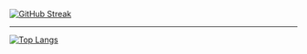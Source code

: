 [![GitHub Streak](http://github-readme-streak-stats.herokuapp.com?user=Ven0m0&date_format=j%20M%5B%20Y%5D)](https://git.io/streak-stats)

---

[![Top Langs](https://github-readme-stats.vercel.app/api/top-langs/?username=Ven0m0)](https://github.com/anuraghazra/github-readme-stats)




